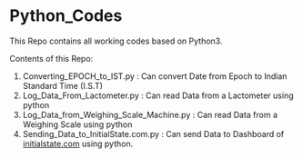 # Python_Codes

This Repo contains all working codes based on Python3.

Contents of this Repo:
1.  Converting_EPOCH_to_IST.py  : Can convert Date from Epoch to Indian Standard Time (I.S.T)
2.  Log_Data_From_Lactometer.py : Can read Data from a Lactometer using python
3.  Log_Data_from_Weighing_Scale_Machine.py : Can read Data from a Weighing Scale using python
4.  Sending_Data_to_InitialState.com.py : Can send Data to Dashboard of [initialstate.com](https://initialstate.com/) using python.

